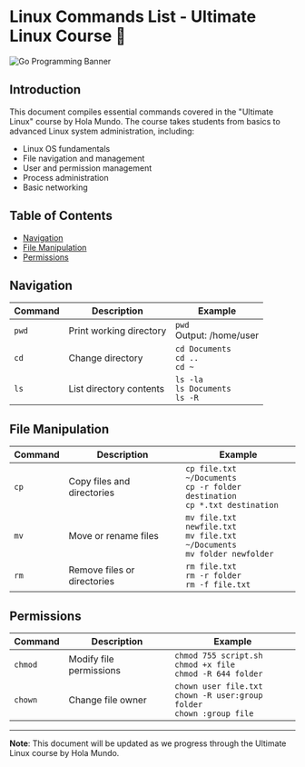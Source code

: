 # Linux Commands List - Ultimate Linux Course 🐧

![Go Programming Banner](https://miro.medium.com/v2/resize:fit:1400/0*Qqqd7UsfFDPL7WXh.jpeg)

## Introduction

This document compiles essential commands covered in the "Ultimate Linux" course by Hola Mundo. The course takes students from basics to advanced Linux system administration, including:

- Linux OS fundamentals
- File navigation and management
- User and permission management
- Process administration
- Basic networking

## Table of Contents
- [Navigation](#navigation)
- [File Manipulation](#file-manipulation)
- [Permissions](#permissions)

## Navigation

| Command | Description | Example |
|---------|-------------|---------|
| `pwd` | Print working directory | `pwd` <br> Output: /home/user |
| `cd` | Change directory | `cd Documents` <br> `cd ..` <br> `cd ~` |
| `ls` | List directory contents | `ls -la` <br> `ls Documents` <br> `ls -R` |

## File Manipulation

| Command | Description | Example |
|---------|-------------|---------|
| `cp` | Copy files and directories | `cp file.txt ~/Documents` <br> `cp -r folder destination` <br> `cp *.txt destination` |
| `mv` | Move or rename files | `mv file.txt newfile.txt` <br> `mv file.txt ~/Documents` <br> `mv folder newfolder` |
| `rm` | Remove files or directories | `rm file.txt` <br> `rm -r folder` <br> `rm -f file.txt` |

## Permissions

| Command | Description | Example |
|---------|-------------|---------|
| `chmod` | Modify file permissions | `chmod 755 script.sh` <br> `chmod +x file` <br> `chmod -R 644 folder` |
| `chown` | Change file owner | `chown user file.txt` <br> `chown -R user:group folder` <br> `chown :group file` |

---
**Note**: This document will be updated as we progress through the Ultimate Linux course by Hola Mundo.

